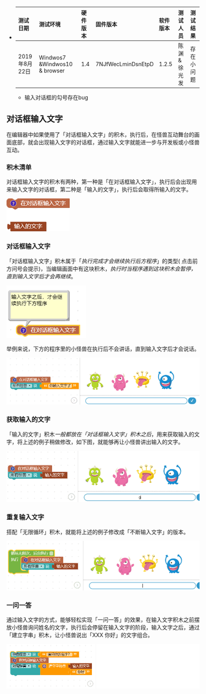  <ul>
<li><table>
<thead>
<tr class="header">
<th>测试日期</th>
<th>测试环境</th>
<th>硬件版本</th>
<th>固件版本</th>
<th>软件版本</th>
<th>测试人员</th>
<th>测试结果</th>
</tr>
</thead>
<tbody>
<tr class="odd">
<td>2019年8月22日</td>
<td>Windwos7 &amp;Windwos10 &amp; browser</td>
<td>1.4</td>
<td>7NJfWecLminDsnEtpD</td>
<td>1.2.5</td>
<td>陈渊&amp;徐光发</td>
<td>存在小问题</td>
</tr>
</tbody>
</table>
<ul>
<li>输入对话框的勾号存在bug</li>
</ul></li>
</ul>

## 对话框输入文字

在编辑器中如果使用了「对话框输入文字」的积木，执行后，在怪兽互动舞台的画面底部，就会出现输入文字的对话框，通过输入文字就能进一步与开发板或小怪兽互动。

### 积木清单

对话框输入文字的积木有两种，第一种是「在对话框输入文字」，执行后会出现用来输入文字的对话框，第二种是「输入的文字」，执行后会取得所输入的文字。

![](input/upload_599cb0bbf41d4332295199f7642c7af4.png)

### 对话框输入文字

「对话框输入文字」积木属于「*执行完成才会继续执行后方程序*」的类型( 点击前方问号会提示)，当编辑画面中有这块积木，*执行时当程序遇到这块积木会暂停，直到输入文字后才会再继续*。

![](input/upload_1cce5797dbfdfba59cfab632a515679b.png)

举例来说，下方的程序里的小怪兽在执行后不会讲话，直到输入文字后才会说话。

![](input/upload_b54e5e45cb2c7400d2f5f7027ac9a083.gif)

### 获取输入的文字

「输入的文字」积木*一般都放在「对话框输入文字」积木之后*，用来获取输入的文字，将上述的例子稍做修改，如下图，就能够再让小怪兽讲出输入的文字。

![](input/upload_d6799d41c2963f9eea126cdc0b912e60.gif)

### 重复输入文字

搭配「无限循环」积木，就能将上述的例子修改成「不断输入文字」的版本。

![](input/upload_828002a7cd3adda00deac7e11e91db74.gif)

### 一问一答

通过输入文字的方式，能够轻松实现「一问一答」的效果，在输入文字积木之前摆放小怪兽询问姓名的文字，执行后会停留在输入文字的阶段，输入文字之后，通过「建立字串」积木，让小怪兽说出「XXX 你好」的文字组合。

![](input/upload_449cda52190c8c863ac236a261af0653.gif)
